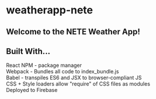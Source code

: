 # weatherapp-nete

## Welcome to the NETE Weather App!

## Built With...
React
NPM - package manager <br />
Webpack - Bundles all code to index_bundle.js <br />
Babel - transpiles ES6 and JSX to browser-compliant JS  <br />
CSS + Style loaders allow "require" of CSS files as modules <br />
Deployed to Firebase <br />
